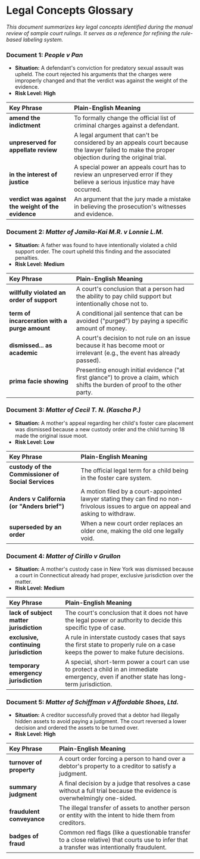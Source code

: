 # **Legal Concepts Glossary**

*This document summarizes key legal concepts identified during the manual review of sample court rulings. It serves as a reference for refining the rule-based labeling system.*

### Document 1: *People v Pan*

* **Situation:** A defendant's conviction for predatory sexual assault was upheld. The court rejected his arguments that the charges were improperly changed and that the verdict was against the weight of the evidence.  
* **Risk Level:** **High**

| Key Phrase | Plain-English Meaning |
| :---- | :---- |
| **amend the indictment** | To formally change the official list of criminal charges against a defendant. |
| **unpreserved for appellate review** | A legal argument that can't be considered by an appeals court because the lawyer failed to make the proper objection during the original trial. |
| **in the interest of justice** | A special power an appeals court has to review an unpreserved error if they believe a serious injustice may have occurred. |
| **verdict was against the weight of the evidence** | An argument that the jury made a mistake in believing the prosecution's witnesses and evidence. |

### Document 2: *Matter of Jamila-Kai M.R. v Lonnie L.M.*

* **Situation:** A father was found to have intentionally violated a child support order. The court upheld this finding and the associated penalties.  
* **Risk Level:** **Medium**

| Key Phrase | Plain-English Meaning |
| :---- | :---- |
| **willfully violated an order of support** | A court's conclusion that a person had the ability to pay child support but intentionally chose not to. |
| **term of incarceration with a purge amount** | A conditional jail sentence that can be avoided ("purged") by paying a specific amount of money. |
| **dismissed... as academic** | A court's decision to not rule on an issue because it has become moot or irrelevant (e.g., the event has already passed). |
| **prima facie showing** | Presenting enough initial evidence ("at first glance") to prove a claim, which shifts the burden of proof to the other party. |

### Document 3: *Matter of Cecil T. N. (Kascha P.)*

* **Situation:** A mother's appeal regarding her child's foster care placement was dismissed because a new custody order and the child turning 18 made the original issue moot.  
* **Risk Level:** **Low**

| Key Phrase | Plain-English Meaning |
| :---- | :---- |
| **custody of the Commissioner of Social Services** | The official legal term for a child being in the foster care system. |
| **Anders v California (or "Anders brief")** | A motion filed by a court-appointed lawyer stating they can find no non-frivolous issues to argue on appeal and asking to withdraw. |
| **superseded by an order** | When a new court order replaces an older one, making the old one legally void. |

### Document 4: *Matter of Cirillo v Grullon*

* **Situation:** A mother's custody case in New York was dismissed because a court in Connecticut already had proper, exclusive jurisdiction over the matter.  
* **Risk Level:** **Medium**

| Key Phrase | Plain-English Meaning |
| :---- | :---- |
| **lack of subject matter jurisdiction** | The court's conclusion that it does not have the legal power or authority to decide this specific type of case. |
| **exclusive, continuing jurisdiction** | A rule in interstate custody cases that says the first state to properly rule on a case keeps the power to make future decisions. |
| **temporary emergency jurisdiction** | A special, short-term power a court can use to protect a child in an immediate emergency, even if another state has long-term jurisdiction. |

### Document 5: *Matter of Schiffman v Affordable Shoes, Ltd.*

* **Situation:** A creditor successfully proved that a debtor had illegally hidden assets to avoid paying a judgment. The court reversed a lower decision and ordered the assets to be turned over.  
* **Risk Level:** **High**

| Key Phrase | Plain-English Meaning |
| :---- | :---- |
| **turnover of property** | A court order forcing a person to hand over a debtor's property to a creditor to satisfy a judgment. |
| **summary judgment** | A final decision by a judge that resolves a case without a full trial because the evidence is overwhelmingly one-sided. |
| **fraudulent conveyance** | The illegal transfer of assets to another person or entity with the intent to hide them from creditors. |
| **badges of fraud** | Common red flags (like a questionable transfer to a close relative) that courts use to infer that a transfer was intentionally fraudulent. |